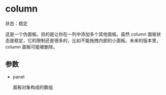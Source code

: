 # column

状态：稳定

这是一个伪面板。目的是让你在一列中添加多个其他面板。虽然 column 面板状态是稳定，它的限制还是很多的，比如不能拖拽内部的小面板。未来的版本里，column 面板可能被删除。

## 参数

* panel

  面板对象构成的数组
